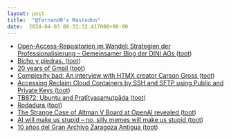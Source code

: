 ```yaml
---
layout: post
title:  "@fernand0's Mastodon"
date:  2024-04-03 08:31:32.417000+00:00
---
```

*  [Open-Access-Repositorien im Wandel: Strategien der Professionalisierung – Gemeinsamer Blog der DINI AGs ](https://blog.dini.de/EPub_FIS/2024/01/22/pro-oar-de) ([toot](https://mastodon.social/@fernand0/112206354344611607))
*  [Bicho y piedras. ](https://avecesunafoto.wordpress.com/2024/04/02/bicho-y-piedras) ([toot](https://mastodon.social/@fernand0/112204721573088116))
*  [20 years of Gmail ](https://www.theverge.com/24113616/gmail-email-20-years-old-interne) ([toot](https://mastodon.social/@fernand0/112204617497633034))
*  [Complexity bad: An interview with HTMX creator Carson Gross ](https://www.infoworld.com/article/3713164/complexity-bad-an-interview-with-carson-gross.htm) ([toot](https://mastodon.social/@fernand0/112202868771053771))
*  [Accessing Reclaim Cloud Containers by SSH and SFTP using Public and Private Keys ](https://halfanhour.blogspot.com/2024/03/accessing-reclaim-cloud-conbtainers-by.htm) ([toot](https://mastodon.social/@fernand0/112202495717266533))
*  [TB872: Ubuntu and Pratītyasamutpāda ](https://dougbelshaw.com/blog/2024/02/28/tb872-ubuntu-and-pratityasamutpada) ([toot](https://mastodon.social/@fernand0/112202383549001943))
*  [Rodadura ](https://www.flickr.com/photos/fernand0/53602115789) ([toot](https://mastodon.social/@fernand0/112202243623890524))
*  [The Strange Case of Altman V Board at OpenAI revealed ](http://donaldclarkplanb.blogspot.com/2024/03/the-strange-case-of-altman-v-board-at.htm) ([toot](https://mastodon.social/@fernand0/112202126997242391))
*  [AI will make us stupid – no, silly memes will make us stupid ](http://donaldclarkplanb.blogspot.com/2024/03/ai-will-make-us-stupid-no-silly-memes.htm) ([toot](https://mastodon.social/@fernand0/112201320946180540))
*  [10 años del Gran Archivo Zaragoza Antigua ](http://tausiet.blogspot.com/2024/03/10-anos-del-gran-archivo-zaragoza.htm) ([toot](https://mastodon.social/@fernand0/112201087347229041))
